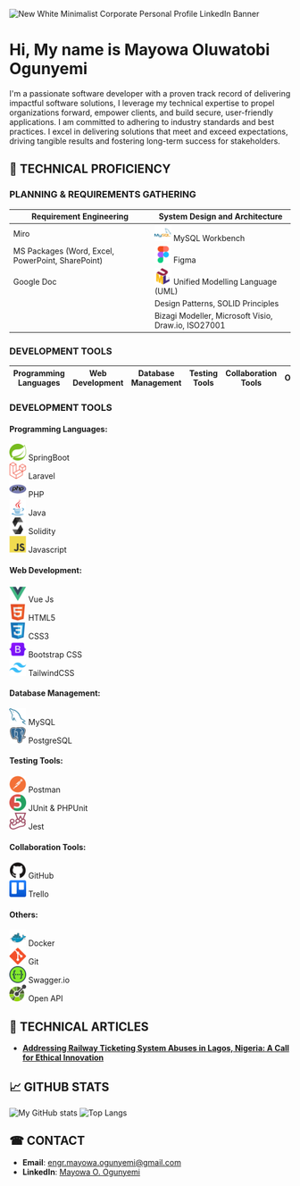 ![New White Minimalist Corporate Personal Profile LinkedIn Banner](https://github.com/MayowaOgunyemi/MayowaOgunyemi/assets/94368441/287dfd1f-ba89-4235-a5e0-c45fee0976c9)
# Hi, My name is Mayowa Oluwatobi Ogunyemi

I'm a passionate software developer with a proven track record of delivering impactful software solutions, I leverage my technical expertise to propel organizations forward, empower clients, and build secure, user-friendly applications. I am committed to adhering to industry standards and best practices. I excel in delivering solutions that meet and exceed expectations, driving tangible results and fostering long-term success for stakeholders.

## 🔹 TECHNICAL PROFICIENCY
### PLANNING & REQUIREMENTS GATHERING
| Requirement Engineering                           | System Design and Architecture | 
| ------------------------------------------------- | ------------------------------ |
| Miro                                              | <img src="https://raw.githubusercontent.com/devicons/devicon/master/icons/mysql/mysql-original-wordmark.svg" alt="MySQL Workbench" width="30" height="30"/> MySQL Workbench                               |
| MS Packages (Word, Excel, PowerPoint, SharePoint) | <img src="https://raw.githubusercontent.com/devicons/devicon/master/icons/figma/figma-original.svg" alt="Figma" width="30" height="30"/> Figma                              |
| Google Doc                                        | <img src="https://raw.githubusercontent.com/devicons/devicon/master/icons/unifiedmodelinglanguage/unifiedmodelinglanguage-original.svg" alt="Unified modeling language" width="30" height="30"/> Unified Modelling Language (UML)                               |
|                                                   | Design Patterns, SOLID Principles |
|                                                   | Bizagi Modeller, Microsoft Visio, Draw.io, ISO27001 |

### DEVELOPMENT TOOLS
| Programming Languages | Web Development | Database Management | Testing Tools | Collaboration Tools | Others |
| --------------------- | --------------- | ------------------- | ------------- | ------------------- | ------ |

### DEVELOPMENT TOOLS

#### Programming Languages:

<p align="left">
<!--   <!--<img src="https://camo.githubusercontent.com/devicons/devicon/master/icons/spring/spring-original.svg" alt="Spring Boot" width="30" height="30"/> --> 
  <img src="https://github.com/devicons/devicon/blob/master/icons/spring/spring-original.svg" alt="Spring Boot" width="30" height="30"/> SpringBoot </br>
  <img src="https://raw.githubusercontent.com/devicons/devicon/master/icons/laravel/laravel-original.svg" alt="Laravel" width="30" height="30"/> Laravel </br>
  <img src="https://raw.githubusercontent.com/devicons/devicon/master/icons/php/php-original.svg" alt="PHP" width="30" height="30"/> PHP </br>
  <img src="https://github.com/devicons/devicon/blob/master/icons/java/java-original.svg" alt="Java" width="30" height="30"/> Java </br>
  <img src="https://raw.githubusercontent.com/devicons/devicon/master/icons/solidity/solidity-original.svg" alt="Solidity" width="30" height="30"/> Solidity </br>
  <img src="https://github.com/devicons/devicon/blob/master/icons/javascript/javascript-original.svg" alt="Java" width="30" height="30"/> Javascript </br>
  
  <!-- Add more icons as needed -->
</p>

#### Web Development:

<p align="left">
  <img src="https://raw.githubusercontent.com/devicons/devicon/master/icons/vuejs/vuejs-original.svg" alt="Vue JS" width="30" height="30"/> Vue Js </br>
  <img src="https://raw.githubusercontent.com/devicons/devicon/master/icons/html5/html5-original.svg" alt="HTML and HTML 5" width="30" height="30"/> HTML5 </br>
  <img src="https://raw.githubusercontent.com/devicons/devicon/master/icons/css3/css3-original.svg" alt="CSS3" width="30" height="30"/> CSS3 </br>
  <img src="https://raw.githubusercontent.com/devicons/devicon/master/icons/bootstrap/bootstrap-original.svg" alt="Bootstrap" width="30" height="30"/> Bootstrap CSS </br>
  <img src="https://raw.githubusercontent.com/devicons/devicon/master/icons/tailwindcss/tailwindcss-original.svg" alt="TailwindCSS" width="30" height="30"/> TailwindCSS </br>
  <!-- Add more icons as needed -->
</p>

#### Database Management:

<p align="left">
  <img src="https://raw.githubusercontent.com/devicons/devicon/master/icons/mysql/mysql-original.svg" alt="Mysql" width="30" height="30"/> MySQL </br>
  <img src="https://raw.githubusercontent.com/devicons/devicon/master/icons/postgresql/postgresql-original.svg" alt="Postgresql" width="30" height="30"/> PostgreSQL </br>
  <!-- Add more icons as needed -->
</p>

#### Testing Tools:

<p align="left">
  <img src="https://raw.githubusercontent.com/devicons/devicon/master/icons/postman/postman-original.svg" alt="Postman" width="30" height="30"/> Postman </br>
  <img src="https://raw.githubusercontent.com/devicons/devicon/master/icons/junit/junit-original.svg" alt="Junit" width="30" height="30"/> JUnit & PHPUnit </br>
  <img src="https://raw.githubusercontent.com/devicons/devicon/master/icons/jest/jest-plain.svg" alt="Jest" width="30" height="30"/> Jest </br>
  <!-- Add more icons as needed -->
</p>

#### Collaboration Tools:

<p align="left">
  <img src="https://raw.githubusercontent.com/devicons/devicon/master/icons/github/github-original.svg" alt="Github" width="30" height="30"/> GitHub </br>
  <img src="https://raw.githubusercontent.com/devicons/devicon/master/icons/trello/trello-original.svg" alt="Trello" width="30" height="30"/> Trello </br>
  <!-- Add more icons as needed -->
</p>

#### Others:
<p align="left">
  <img src="https://raw.githubusercontent.com/devicons/devicon/master/icons/docker/docker-original.svg" alt="Docker" width="30" height="30"/> Docker </br>
  <img src="https://raw.githubusercontent.com/devicons/devicon/master/icons/git/git-original.svg" alt="Git" width="30" height="30"/> Git </br>
  <img src="https://raw.githubusercontent.com/devicons/devicon/master/icons/swagger/swagger-original.svg" alt="Swagger" width="30" height="30"/> Swagger.io </br>
  <img src="https://raw.githubusercontent.com/devicons/devicon/master/icons/openapi/openapi-original.svg" alt="Open API Specification" width="30" height="30"/> Open API </br>
  <!-- Add more icons as needed -->
</p>

## 🔹 TECHNICAL ARTICLES
- **[Addressing Railway Ticketing System Abuses in Lagos, Nigeria: A Call for Ethical Innovation](https://medium.com/@engrmayoronline/addressing-railway-ticketing-system-abuses-in-lagos-nigeria-a-call-for-ethical-innovation-398b8a4f601c)**

## 📈 GITHUB STATS
![My GitHub stats](https://github-readme-stats.vercel.app/api?username=MayowaOgunyemi&show_icons=true&theme=radical)
![Top Langs](https://github-readme-stats.vercel.app/api/top-langs/?username=MayowaOgunyemi&layout=compact)


## ☎ CONTACT
- **Email**: [engr.mayowa.ogunyemi@gmail.com](mailto:engr.mayowa.ogunyemi@gmail.com)
- **LinkedIn**: [Mayowa O. Ogunyemi](https://www.linkedin.com/in/mayowaogunyemi)
